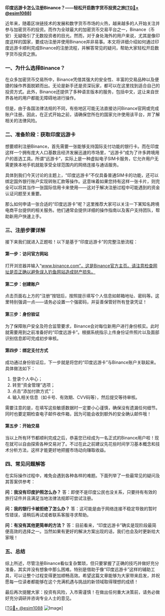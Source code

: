 **印度远游卡怎么注册Binance？——轻松开启数字货币投资之旅[[TG💪+ @esim1088](https://t.me/s/esim1088)]**

近年来，随着区块链技术的发展和数字货币市场的火热，越来越多的人开始关注并参与加密货币的投资。而作为全球最大的加密货币交易平台之一，Binance（币安）无疑吸引了无数投资者的目光。然而，对于身处海外的用户来说，尤其是像印度这样的国家，要成功注册并使用Binance并非易事。本文将详细介绍如何通过印度远游卡顺利完成Binance的注册流程，并解答常见的疑问，帮助大家轻松开启数字货币投资之旅。

### 一、为什么选择Binance？

在众多加密货币交易所中，Binance凭借其强大的安全性、丰富的交易品种以及便捷的操作界面脱颖而出。无论是新手还是资深玩家，都可以在这里找到适合自己的投资方式。此外，Binance还提供了多种语言版本的服务，包括中文，这让来自世界各地的用户都能无障碍地进行操作。

但是，由于各国法律法规的不同，有些地区可能无法直接访问Binance官网或完成账户注册。因此，在正式开始之前，请确保您所在的国家允许使用该平台，并了解相关的法律风险。

### 二、准备阶段：获取印度远游卡

想要顺利注册Binance，首先需要一张能够支持国际支付功能的银行卡。而在印度这样一个拥有庞大人口基数且经济发展迅速的市场里，“远游卡”成为了许多跨境用户的首选工具。所谓“远游卡”，实际上是一种虚拟电子SIM卡服务，它允许用户无需更换本地手机就能享受全球范围内的网络连接与通话服务。

具体到我们今天讨论的主题上，“印度远游卡”不仅具备普通SIM卡的功能，还可以绑定国外银行账户实现转账汇款等操作。这意味着如果您持有这样一张卡片，则完全可以将其当作一张国际信用卡来使用——这对于解决注册过程中可能遇到的资金认证问题至关重要。

那么如何申请一张合适的“印度远游卡”呢？这里推荐大家可以关注一下某知名跨境电商平台提供的相关服务。他们通常会提供详细的操作指南以及客户支持团队，帮助新用户快速上手。

### 三、注册步骤详解

接下来我们就进入正题啦！以下是基于“印度远游卡”的完整注册流程：

#### 第一步：访问官方网站
打开浏览器并输入“www.binance.com”，这是Binance官方主页。请注意检查网址是否正确以避免误入钓鱼网站造成财产损失。

#### 第二步：创建账户
点击页面右上方的“注册”按钮后，按照提示填写个人信息如邮箱地址、密码等。这里特别强调一点——请务必设置一个强密码，并妥善保管好所有登录凭证！

#### 第三步：身份验证
为了保障账户安全及符合监管要求，Binance会对每位新用户进行身份核实。此时就需要用到之前准备好的“印度远游卡”。根据系统指示上传身份证件照片以及面部识别信息即可完成初步审核。

#### 第四步：绑定支付方式
成功通过身份验证后，下一步就是将您的“印度远游卡”与Binance账户关联起来。具体做法如下：
1. 登录个人中心；
2. 转至“资金管理”选项；
3. 点击“添加付款方式”；
4. 输入相关信息（如卡号、有效期、CVV码等），然后提交等待审核。

需要注意的是，在填写这些敏感数据时一定要小心谨慎，确保没有遗漏任何细节。同时也要定期检查电子邮件收件箱，因为可能会收到额外的安全确认邮件哦！

#### 第五步：开始交易
当以上所有环节都顺利完成之后，恭喜您已经成为一名正式的Binance用户啦！现在就可以自由探索各种交易对了。不过在此之前建议先花些时间学习基本概念和技术分析方法，这样才能更好地把握市场动向赚取收益。

### 四、常见问题解答

在实际操作过程中，难免会遇到各种各样的难题。下面列举了一些最常见的疑问及其答案供参考：

**问：我没有印度护照怎么办？**
答：即使不是印度公民也没关系，只要持有有效的旅行证件并且满足当地法律法规即可尝试注册。

**问：我的银行卡被拒绝了怎么办？**
答：这可能是由于网络连接不稳定导致的暂时性错误，请稍后再试或者联系客服寻求帮助。

**问：有没有其他更简单的方法？**
答：目前看来，“印度远游卡”确实是现阶段最简便高效的选择之一。当然如果有更好的解决方案出现的话，我们也会及时更新给大家哦！

### 五、总结

综上所述，尽管注册Binance看似复杂繁琐，但只要掌握了正确的技巧并做好充分准备，其实并没有想象中那么困难。特别是借助于像“印度远游卡”这样的辅助工具，可以让整个过程变得更加顺畅高效。希望这篇文章能够为大家带来启发，并祝愿每一位读者都能够在这个充满机遇与挑战的新领域取得理想的成绩！

最后再次提醒大家：投资有风险，入市需谨慎！在做出任何重大决策前，请务必做好充分调研并咨询专业人士的意见。

[[TG💪+ @esim1088](https://t.me/s/esim1088) ![Image](https://i.postimg.cc/4NQfJmqS/Snipaste-2025-05-13-00-14-12.png)]